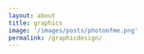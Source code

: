 ```yaml
---
layout: about
title: graphics
image: '/images/posts/photoofme.png'
permalink: /graphicdesign/
---
```

